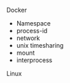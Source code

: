 Docker 
 - Namespace
  - process-id
  - network
  - unix timesharing
  - mount
  - interprocess 
  
  Linux 